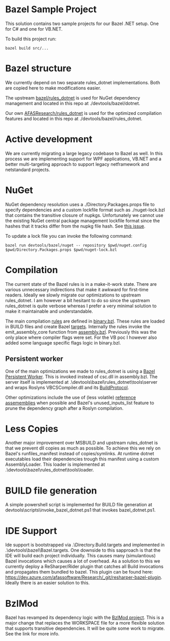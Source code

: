 # Bazel Sample Project

This solution contains two sample projects for our Bazel .NET setup. One for C# and one for VB.NET.

To build this project run:
```
bazel build src/...
```

# Bazel structure
We currently depend on two separate rules_dotnet implementations. Both are copied here to make modifications easier.

The upstream [bazel/rules_dotnet](https://github.com/bazelbuild/rules_dotnet) is used for NuGet dependency management and located in this repo at ./devtools/bazel/dotnet.

Our own [AFASResearch/rules_dotnet](https://github.com/AFASResearch/rules_dotnet) is used for the optimized compilation features and located in this repo at ./devtools/bazel/rules_dotnet.

# Active development
We are currently migrating a large legacy codebase to Bazel as well. In this process we are implementing support for WPF applications, VB.NET and a better multi-targeting approach to support legacy netframework and netstandard projects.

# NuGet
NuGet dependency resolution uses a ./Directory.Packages.props file to specify dependencies and a custom lockfile format such as ./nuget-lock.bzl that contains the transitive closure of nupkgs. Unfortunately we cannot use the existing NuGet central package management lockfile format since the hashes that it tracks differ from the nupkg file hash. See [this issue](https://github.com/bazelbuild/rules_dotnet/issues/444).

To update a lock file you can invoke the following command:
```
bazel run devtools/bazel/nuget -- repository $pwd/nuget.config $pwd/Directory.Packages.props $pwd/nuget-lock.bzl
```

# Compilation
The current state of the Bazel rules is in a make-it-work state. There are various unnecessary indirections that make it awkward for first-time readers. Ideally we slowly migrate our optimizations to upstream rules_dotnet. I am however a bit hesitant to do so since the upstream rules_dotnet is quite verbose whereas I prefer a very minimal solution to make it maintainable and understandable.

The main compilation [rules](https://bazel.build/extending/rules) are defined in [binary.bzl](.\devtools\bazel\rules_dotnet\dotnet\private\rules\binary.bzl).
These rules are  loaded in BUILD files and create Bazel [targets](https://bazel.build/concepts/build-ref#targets).
Internally the rules invoke the emit_assembly_core function from [assembly.bzl](.\devtools\bazel\rules_dotnet\dotnet\private\actions\assembly.bzl). Previously this was the only place where compiler flags were set. For the VB poc I however also added some language specific flags logic in binary.bzl.

## Persistent worker
One of the main optimizations we made to rules_dotnet is using a [Bazel Persistent Worker](https://bazel.build/remote/persistent). This is invoked instead of csc.dll in assembly.bzl. The server itself is implemented at .\devtools\bazel\rules_dotnet\tools\server and wraps Roslyns VBCSCompiler.dll and its [BuildProtocol](.\devtools\bazel\rules_dotnet\tools\server\BuildProtocol.cs).

Other optimizations include the use of (less volatile) [reference assememblies](https://learn.microsoft.com/en-us/dotnet/standard/assembly/reference-assemblies) when possible and Bazel's unused_inputs_list feature to prune the dependency graph after a Roslyn compilation.

# Less Copies
Another major improvement over MSBUILD and upstream rules_dotnet is that we prevent dll copies as much as possible. To achieve this we rely on Bazel's runfiles_manifest instead of copies/symlinks. At runtime dotnet executables load their dependencies trough this manifest using a custom AssemblyLoader. This loader is implemented at .\devtools\bazel\rules_dotnet\tools\loader.

# BUILD file generation
A simple powershell script is implemented for BUILD file generation at devtools\scripts\invoke_bazel_dotnet.ps1 that invokes bazel_dotnet.ps1.

# IDE Support
Ide support is bootstrapped via .\Directory.Build.targets and implemented in .\devtools\bazel\Bazel.targets. One downside to this sapproach is that the IDE will build each project individually. This causes many (simulantious) Bazel invocations which causes a lot of overhead. As a solution to this we currently deploy a ReSharper/Rider plugin that catches all Build invocations and propagates them bundled to bazel. This plugin can be found here: https://dev.azure.com/afassoftware/Research/_git/resharper-bazel-plugin. Ideally there is an easier solution to this.

# BzlMod
Bazel has revamped its dependency logic with the [BzlMod project](https://bazel.build/external/overview#bzlmod). This is a major change that replaces the WORKSPACE file for a more flexible solution that supports transitive dependencies. It will be quite some work to migrate. See the link for more info.
